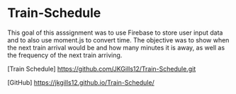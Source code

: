 # Train-Schedule

This goal of this asssignment was to use Firebase to store user input data and to also use moment.js to convert time. The objective was to show when the next train arrival would be and how many minutes it is away, as well as the frequency of the next train arriving.

[Train Schedule] https://github.com/JKGills12/Train-Schedule.git

[GitHub] https://jkgills12.github.io/Train-Schedule/
